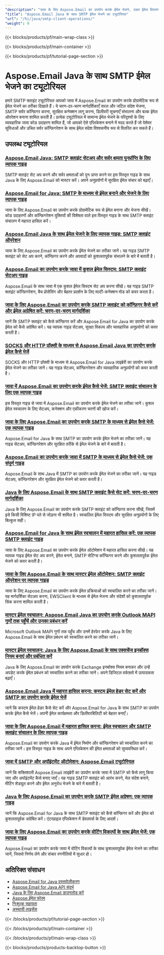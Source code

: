 ```yaml
---
"description": "जावा के लिए Aspose.Email का उपयोग करके ईमेल भेजने, उन्नत ईमेल वितरण को लागू करने और SMTP कॉन्फ़िगरेशन के लिए पूर्ण ट्यूटोरियल।"
"title": "Aspose.Email Java के साथ SMTP ईमेल भेजने का ट्यूटोरियल"
"url": "/hi/java/smtp-client-operations/"
"weight": 9
---
```


{{< blocks/products/pf/main-wrap-class >}}

{{< blocks/products/pf/main-container >}}

{{< blocks/products/pf/tutorial-page-section >}}
# Aspose.Email Java के साथ SMTP ईमेल भेजने का ट्यूटोरियल

हमारे SMTP क्लाइंट ट्यूटोरियल आपको जावा में Aspose.Email का उपयोग करके प्रोग्रामेटिक रूप से ईमेल भेजने का तरीका दिखाते हैं। ये चरण-दर-चरण मार्गदर्शिकाएँ सरल और जटिल संदेश भेजना, SMTP सर्वर कॉन्फ़िगर करना, सुरक्षित कनेक्शन लागू करना, डिलीवरी सूचनाएँ संभालना और बल्क ईमेल ऑपरेशन बनाना शामिल करती हैं। प्रत्येक ट्यूटोरियल में सामान्य ईमेल भेजने के परिदृश्यों के लिए व्यावहारिक जावा कोड उदाहरण शामिल हैं, जो आपको ऐसे एप्लिकेशन बनाने में मदद करते हैं जो पेशेवर सुविधाओं और उचित सर्वर कॉन्फ़िगरेशन के साथ ईमेल संदेश विश्वसनीय रूप से वितरित कर सकते हैं।

## उपलब्ध ट्यूटोरियल

### [Aspose.Email Java: SMTP क्लाइंट सेटअप और सर्वर क्षमता पुनर्प्राप्ति के लिए व्यापक गाइड](./aspose-email-java-smtp-setup-server-capabilities/)
SMTP क्लाइंट सेट अप करने और सर्वर क्षमताओं को पुनः प्राप्त करने पर इस विस्तृत गाइड के साथ Java के लिए Aspose.Email को मास्टर करें। अपने अनुप्रयोगों में सुरक्षित ईमेल संचार को बढ़ाएँ।

### [Aspose.Email for Java: SMTP के माध्यम से ईमेल बनाने और भेजने के लिए व्यापक गाइड](./aspose-email-java-create-send-emails/)
जावा के लिए Aspose.Email का उपयोग करके प्रोग्रामेटिक रूप से ईमेल बनाना और भेजना सीखें। कोड उदाहरणों और कॉन्फ़िगरेशन युक्तियों की विशेषता वाले इस विस्तृत गाइड के साथ SMTP क्लाइंट संचालन में महारत हासिल करें।

### [Aspose.Email Java के साथ ईमेल भेजने के लिए व्यापक गाइड: SMTP क्लाइंट ऑपरेशन](./send-emails-aspose-email-java-guide/)
जावा के लिए Aspose.Email का उपयोग करके ईमेल भेजने का तरीका जानें। यह गाइड SMTP क्लाइंट को सेट अप करने, कॉन्फ़िगर करने और अपवादों को कुशलतापूर्वक संभालने के बारे में बताती है।

### [Aspose.Email का उपयोग करके जावा में कुशल ईमेल सिस्टम: SMTP क्लाइंट सेटअप गाइड](./efficient-email-system-java-aspose-email-smtp-setup/)
Aspose.Email के साथ जावा में एक कुशल ईमेल सिस्टम सेट अप करना सीखें। यह गाइड SMTP क्लाइंट कॉन्फ़िगरेशन, बैच प्रोसेसिंग और बेहतर प्रदर्शन के लिए मल्टी-कनेक्शन मोड को कवर करता है।

### [जावा के लिए Aspose.Email का उपयोग करके SMTP क्लाइंट को कॉन्फ़िगर कैसे करें और ईमेल अग्रेषित करें: चरण-दर-चरण मार्गदर्शिका](./smtp-client-email-forwarding-aspose-java/)
जानें कि SMTP क्लाइंट को कैसे कॉन्फ़िगर करें और Aspose.Email for Java का उपयोग करके ईमेल को कैसे अग्रेषित करें। यह व्यापक गाइड सेटअप, सुरक्षा विकल्प और व्यावहारिक अनुप्रयोगों को कवर करती है।

### [SOCKS और HTTP प्रॉक्सी के माध्यम से Aspose.Email Java का उपयोग करके ईमेल कैसे भेजें](./aspose-email-java-send-via-socks-http-proxies/)
SOCKS और HTTP प्रॉक्सी के माध्यम से Aspose.Email for Java लाइब्रेरी का उपयोग करके ईमेल भेजने का तरीका जानें। यह गाइड सेटअप, कॉन्फ़िगरेशन और व्यावहारिक अनुप्रयोगों को कवर करती है।

### [जावा में Aspose.Email का उपयोग करके ईमेल कैसे भेजें: SMTP क्लाइंट संचालन के लिए एक व्यापक गाइड](./send-emails-aspose-email-java-tutorial/)
इस विस्तृत गाइड से जावा में Aspose.Email का उपयोग करके ईमेल भेजने का तरीका जानें। कुशल ईमेल स्वचालन के लिए सेटअप, कनेक्शन और एकीकरण चरणों की खोज करें।

### [जावा के लिए Aspose.Email का उपयोग करके SMTP के माध्यम से ईमेल कैसे भेजें: एक व्यापक गाइड](./send-emails-smtp-aspose-email-java-guide/)
Aspose.Email for Java के साथ SMTP का उपयोग करके ईमेल भेजने का तरीका जानें। यह गाइड सेटअप, कॉन्फ़िगरेशन और सुरक्षित तरीके से ईमेल भेजने के बारे में बताती है।

### [Aspose.Email का उपयोग करके जावा में SMTP के माध्यम से ईमेल कैसे भेजें: एक संपूर्ण गाइड](./send-emails-smtp-java-aspose-email-guide/)
Aspose.Email के साथ Java में SMTP का उपयोग करके ईमेल भेजने का तरीका जानें। यह गाइड सेटअप, कॉन्फ़िगरेशन और सुरक्षित ईमेल भेजने को कवर करती है।

### [Java के लिए Aspose.Email के साथ SMTP क्लाइंट कैसे सेट करें: चरण-दर-चरण मार्गदर्शिका](./aspose-email-java-smtp-client-setup/)
Java के लिए Aspose.Email का उपयोग करके SMTP क्लाइंट को कॉन्फ़िगर करना सीखें, जिसमें इसे किसी विशिष्ट IP पते से जोड़ना भी शामिल है। स्वचालित ईमेल सिस्टम और सुरक्षित अनुप्रयोगों के लिए बिल्कुल सही।

### [Aspose.Email for Java के साथ ईमेल स्वचालन में महारत हासिल करें: एक व्यापक SMTP क्लाइंट गाइड](./aspose-email-java-tutorial/)
जावा के लिए Aspose.Email का उपयोग करके ईमेल ऑटोमेशन में महारत हासिल करना सीखें। यह व्यापक गाइड ईमेल सेट अप करने, ईमेल बनाने, SMTP सेटिंग्स कॉन्फ़िगर करने और कुशलतापूर्वक ईमेल भेजने को कवर करती है।

### [जावा के लिए Aspose.Email के साथ मास्टर ईमेल ऑटोमेशन: SMTP क्लाइंट ऑपरेशन पर व्यापक गाइड](./aspose-email-java-automation-tutorial/)
जावा के लिए Aspose.Email का उपयोग करके ईमेल प्रक्रियाओं को स्वचालित करने का तरीका जानें। यह मार्गदर्शिका सेटअप करना, EWSClient के माध्यम से ईमेल भेजना और संदेशों को कुशलतापूर्वक सिंक करना शामिल करती है।

### [मास्टर ईमेल स्वचालन: Aspose.Email Java का उपयोग करके Outlook MAPI गुणों तक पहुँचें और उनका प्रबंधन करें](./aspose-email-java-access-mapi-properties/)
Microsoft Outlook MAPI गुणों तक पहुँच और उनमें हेरफेर करके Java के लिए Aspose.Email के साथ ईमेल प्रबंधन को स्वचालित करने का तरीका जानें।

### [मास्टर ईमेल स्वचालन: Java के लिए Aspose.Email के साथ एक्सचेंज इनबॉक्स नियम बनाएं और प्रबंधित करें](./master-email-automation-aspose-email-java/)
Java के लिए Aspose.Email का उपयोग करके Exchange इनबॉक्स नियम बनाकर और उन्हें अपडेट करके ईमेल प्रबंधन को स्वचालित करने का तरीका जानें। अपने डिजिटल वर्कफ़्लो में उत्पादकता बढ़ाएँ।

### [Aspose.Email Java में महारत हासिल करना: कस्टम ईमेल हेडर सेट करें और SMTP का उपयोग करके ईमेल भेजें](./aspose-email-java-custom-headers-smtp/)
जानें कि कस्टम ईमेल हेडर कैसे सेट करें और Aspose.Email for Java के साथ SMTP का उपयोग करके ईमेल कैसे भेजें। अपनी ईमेल कार्यक्षमता और डिलीवरबिलिटी को बेहतर बनाएँ।

### [जावा के लिए Aspose.Email में महारत हासिल करना: ईमेल स्वचालन और SMTP क्लाइंट संचालन के लिए व्यापक गाइड](./aspose-email-java-automation-guide/)
Aspose.Email का उपयोग करके Java में ईमेल निर्माण और कॉन्फ़िगरेशन को स्वचालित करने का तरीका जानें। इस विस्तृत गाइड के साथ अपने एप्लिकेशन की ईमेल क्षमताओं को सुव्यवस्थित करें।

### [जावा में SMTP और अपॉइंटमेंट ऑटोमेशन: Aspose.Email ट्यूटोरियल](./smtp-appointment-automation-aspose-email-java/)
जानें कि शक्तिशाली Aspose.Email लाइब्रेरी का उपयोग करके जावा में SMTP को कैसे लागू किया जाए और अपॉइंटमेंट कैसे बनाए जाएँ। यह गाइड SMTP क्लाइंट को आरंभ करने, मेल संदेश बनाने, मीटिंग शेड्यूल करने और ईमेल अनुरोध भेजने के बारे में बताती है।

### [Java के लिए Aspose.Email का उपयोग करके SMTP ईमेल अग्रेषण: एक व्यापक गाइड](./smtp-email-forwarding-aspose-email-java/)
जानें कि Aspose.Email for Java के साथ SMTP क्लाइंट को कैसे कॉन्फ़िगर करें और ईमेल को कुशलतापूर्वक अग्रेषित करें। एंटरप्राइज़ एप्लिकेशन में डेवलपर्स के लिए आदर्श।

### [जावा के लिए Aspose.Email का उपयोग करके वोटिंग विकल्पों के साथ ईमेल भेजें: एक व्यापक गाइड](./send-emails-voting-options-aspose-email-java/)
Aspose.Email का उपयोग करके जावा में वोटिंग विकल्पों के साथ कुशलतापूर्वक ईमेल भेजने का तरीका जानें, जिससे निर्णय लेने और संचार रणनीतियों में सुधार हो।

## अतिरिक्त संसाधन

- [Aspose.Email for Java दस्तावेज़ीकरण](https://docs.aspose.com/email/java/)
- [Aspose.Email for Java API संदर्भ](https://reference.aspose.com/email/java/)
- [Java के लिए Aspose.Email डाउनलोड करें](https://releases.aspose.com/email/java/)
- [Aspose.ईमेल फोरम](https://forum.aspose.com/c/email)
- [निःशुल्क सहायता](https://forum.aspose.com/)
- [अस्थायी लाइसेंस](https://purchase.aspose.com/temporary-license/)

{{< /blocks/products/pf/tutorial-page-section >}}

{{< /blocks/products/pf/main-container >}}

{{< /blocks/products/pf/main-wrap-class >}}

{{< blocks/products/products-backtop-button >}}